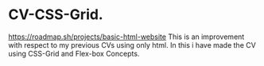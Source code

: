 # CV-CSS-Grid.
https://roadmap.sh/projects/basic-html-website
This is an improvement with respect to my previous CVs using only html. In this i have made the CV using CSS-Grid and Flex-box Concepts.
